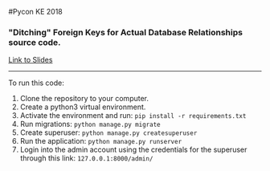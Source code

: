 #Pycon KE 2018
### "Ditching" Foreign Keys for Actual Database Relationships source code.

[Link to Slides](https://docs.google.com/presentation/d/1vg2MD-CYHdXNJmaZQhR9Tawy7Jz6KnpwKF7pS4IsVSk/edit?usp=sharing)

----
To run this code:
1. Clone the repository to your computer.
2. Create a python3 virtual environment.
3. Activate the environment and run:
``pip install -r requirements.txt``
4. Run migrations: ``python manage.py migrate``
5. Create superuser: ``python manage.py createsuperuser``
6. Run the application: ``python manage.py runserver``
7. Login into the admin account using the credentials for the superuser through this link:
``127.0.0.1:8000/admin/``